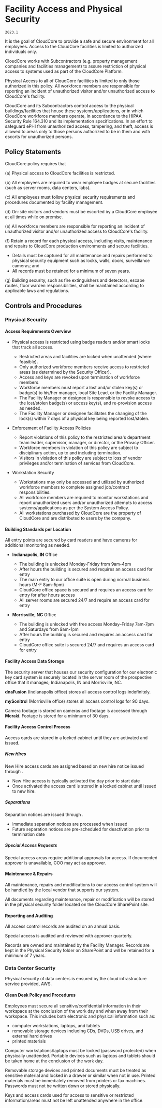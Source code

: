 # Facility Access and Physical Security

`2023.1`

It is the goal of CloudCore to provide a safe and secure environment
for all employees. Access to the CloudCore facilities is limited to
authorized individuals only.

CloudCore works with Subcontractors (e.g. property management
companies and facilities management) to assure restriction of physical access to
systems used as part of the CloudCore Platform.

Physical Access to all of CloudCore facilities is limited to only
those authorized in this policy. All workforce members are
responsible for reporting an incident of unauthorized visitor and/or
unauthorized access to CloudCore's facility.

CloudCore and its Subcontractors control access to the physical
buildings/facilities that house these systems/applications, or in which
CloudCore workforce members operate, in accordance to the HIPAA
Security Rule 164.310 and its implementation specifications. In an effort to
safeguard ePHI from unauthorized access, tampering, and theft, access is allowed
to areas only to those persons authorized to be in them and with escorts for
unauthorized persons.

## Policy Statements

CloudCore policy requires that

(a) Physical access to CloudCore facilities is restricted.

(b) All employees are required to wear employee badges at secure facilities
(such as server rooms, data centers, labs).

(c) All employees must follow physical security requirements and procedures
documented by facility management.

(d) On-site visitors and vendors must be escorted by a CloudCore employee at all
times while on premise.

(e) All workforce members are responsible for reporting an incident of
unauthorized visitor and/or unauthorized access to CloudCore's facility.

(f) Retain a record for each physical access, including visits, maintenance and
repairs to CloudCore production environments and secure facilities.

  * Details must be captured for all maintenance and repairs performed to
    physical security equipment such as locks, walls, doors, surveillance
    cameras; and
  * All records must be retained for a minimum of seven years.

(g) Building security, such as fire extinguishers and detectors, escape routes,
floor warden responsibilities, shall be maintained according to applicable laws
and regulations.


## Controls and Procedures


### Physical Security

#### Access Requirements Overview

* Physical access is restricted using badge readers and/or smart locks that
  track all access.

    * Restricted areas and facilities are locked when unattended (where
      feasible).
    * Only authorized workforce members receive access to restricted areas (as
      determined by the Security Officer).
    * Access and keys are revoked upon termination of workforce members.
    * Workforce members must report a lost and/or stolen key(s) or badge(s) to
      his/her manager, local Site Lead, or the Facility Manager.
    * The Facility Manager or designee is responsible to revoke access to the
      lost/stolen badge(s) or access key(s), and re-provision access as needed.
    * The Facility Manager or designee facilitates the changing of the lock(s)
      within 7 days of a physical key being reported lost/stolen.

* Enforcement of Facility Access Policies

    * Report violations of this policy to the restricted area's department team
      leader, supervisor, manager, or director, or the Privacy Officer.
    * Workforce members in violation of this policy are subject to disciplinary
      action, up to and including termination.
    * Visitors in violation of this policy are subject to loss of vendor
      privileges and/or termination of services from CloudCore.

* Workstation Security

    * Workstations may only be accessed and utilized by authorized workforce
      members to complete assigned job/contract responsibilities.
    * All workforce members are required to monitor workstations and report
      unauthorized users and/or unauthorized attempts to access
      systems/applications as per the System Access Policy.
    * All workstations purchased by CloudCore are the property of CloudCore and
      are distributed to users by the company.

#### Building Standards per Location

All entry points are secured by card readers and have cameras for additional
monitoring as needed.

* **Indianapolis, IN** Office

    * The building is unlocked Monday-Friday from 9am-4pm
    * After hours the building is secured and requires an access card for entry
    * The main entry to our office suite is open during normal business hours
      (M-F 8am-5pm)
    * CloudCore office space is secured and requires an access card for entry for
      after hours access
    * All server rooms are secured 24/7 and require an access card for entry

* **Morrisville, NC** Office

    * The building is unlocked with free access Monday–Friday 7am-7pm and
      Saturdays from 9am-1pm
    * After hours the building is secured and requires an access card for entry
    * CloudCore office suite is secured 24/7 and requires an access card for
      entry

#### Facility Access Data Storage

The security server that houses our security configuration for our electronic
key card system is securely located in the server room of the prospective office
that it manages; Indianapolis, IN and Morrisville, NC.

**dnaFusion** (Indianapolis office) stores all access control logs indefinitely.

**mySonitrol** (Morrisville office) stores all access control logs for 90 days.

Camera footage is stored on cameras and footage is accessed through **Meraki**.
Footage is stored for a minimum of 30 days.

#### Facility Access Control Process

Access cards are stored in a locked cabinet until they are activated and issued.

##### New Hires

New Hire access cards are assigned based on new hire notice issued through .

* New Hire access is typically activated the day prior to start date
* Once activated the access card is stored in a locked cabinet until issued to
  new hire.

##### Separations

Separation notices are issued through .

* Immediate separation notices are processed when issued
* Future separation notices are pre-scheduled for deactivation prior to
  termination date

##### Special Access Requests

Special access areas require additional approvals for access. If documented
approver is unavailable, COO may act as approver.

#### Maintenance & Repairs

All maintenance, repairs and modifications to our access control system will be
handled by the local vendor that supports our system.

All documents regarding maintenance, repair or modification will be stored in
the physical security folder located on the CloudCore SharePoint site.

#### Reporting and Auditing

All access control records are audited on an annual basis.

Special access is audited and reviewed with approver quarterly.

Records are owned and maintained by the Facility Manager. Records are kept in
the Physical Security folder on SharePoint and will be retained for a minimum of
7 years.


### Data Center Security

Physical security of data centers is ensured by the cloud infrastructure service
provided, AWS.


#### Clean Desk Policy and Procedures

Employees must secure all sensitive/confidential information in their workspace
at the conclusion of the work day and when away from their workspace. This
includes both electronic and physical information such as:

* computer workstations, laptops, and tablets
* removable storage devices including CDs, DVDs, USB drives, and external hard drives
* printed materials

Computer workstations/laptops must be locked (password protected) when
physically unattended. Portable devices such as laptops and tablets should be
taken home at the conclusion of the work day.

Removable storage devices and printed documents must be treated as sensitive
material and locked in a drawer or similar when not in use. Printed materials
must be immediately removed from printers or fax machines. Passwords must not be
written down or stored physically.

Keys and access cards used for access to sensitive or restricted
information/areas must not be left unattended anywhere in the office.
